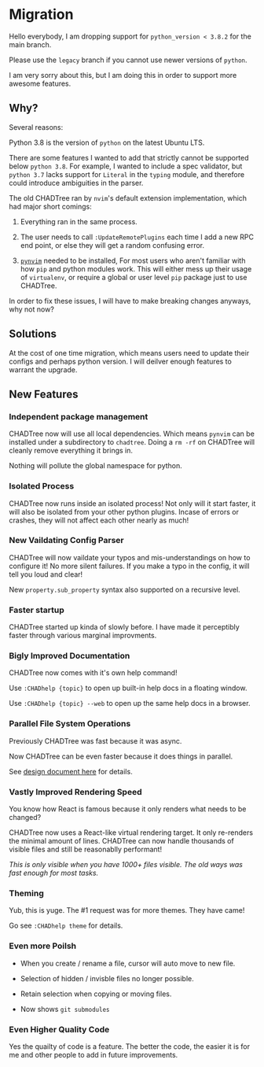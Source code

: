 # Migration

Hello everybody, I am dropping support for `python_version < 3.8.2` for the main branch.

Please use the `legacy` branch if you cannot use newer versions of `python`.

I am very sorry about this, but I am doing this in order to support more awesome features.

## Why?

Several reasons:

Python 3.8 is the version of `python` on the latest Ubuntu LTS.

There are some features I wanted to add that strictly cannot be supported below `python 3.8`. For example, I wanted to include a spec validator, but `python 3.7` lacks support for `Literal` in the `typing` module, and therefore could introduce ambiguities in the parser.

The old CHADTree ran by `nvim`'s default extension implementation, which had major short comings:

1. Everything ran in the same process.

2. The user needs to call `:UpdateRemotePlugins` each time I add a new RPC end point, or else they will get a random confusing error.

3. [`pynvim`](https://github.com/neovim/pynvim) needed to be installed, For most users who aren't familiar with how `pip` and python modules work. This will either mess up their usage of `virtualenv`, or require a global or user level `pip` package just to use CHADTree.

In order to fix these issues, I will have to make breaking changes anyways, why not now?

## Solutions

At the cost of one time migration, which means users need to update their configs and perhaps python version. I will deilver enough features to warrant the upgrade.

## New Features

### Independent package management

CHADTree now will use all local dependencies. Which means `pynvim` can be installed under a subdirectory to `chadtree`. Doing a `rm -rf` on CHADTree will cleanly remove everything it brings in.

Nothing will pollute the global namespace for python.

### Isolated Process

CHADTree now runs inside an isolated process! Not only will it start faster, it will also be isolated from your other python plugins. Incase of errors or crashes, they will not affect each other nearly as much!

### New Vaildating Config Parser

CHADTree will now vaildate your typos and mis-understandings on how to configure it! No more silent failures. If you make a typo in the config, it will tell you loud and clear!

New `property.sub_property` syntax also supported on a recursive level.

### Faster startup

CHADTree started up kinda of slowly before. I have made it perceptibly faster through various marginal improvments.

### Bigly Improved Documentation

CHADTree now comes with it's own help command!

Use `:CHADhelp {topic}` to open up built-in help docs in a floating window.

Use `:CHADhelp {topic} --web` to open up the same help docs in a browser.

### Parallel File System Operations

Previously CHADTree was fast because it was async.

Now CHADTree can be even faster because it does things in parallel.

See [design document here](https://github.com/ms-jpq/chadtree/tree/future2/docs/ARCHITECTURE.md) for details.

### Vastly Improved Rendering Speed

You know how React is famous because it only renders what needs to be changed?

CHADTree now uses a React-like virtual rendering target. It only re-renders the minimal amount of lines. CHADTree can now handle thousands of visible files and still be reasonablly performant!

*This is only visible when you have 1000+ files visible. The old ways was fast enough for most tasks.*

### Theming

Yub, this is yuge. The #1 request was for more themes. They have came!

Go see `:CHADhelp theme` for details.

### Even more Poilsh

- When you create / rename a file, cursor will auto move to new file.

- Selection of hidden / invisble files no longer possible.

- Retain selection when copying or moving files.

- Now shows `git submodules`

### Even Higher Quality Code

Yes the quailty of code is a feature. The better the code, the easier it is for me and other people to add in future improvements.
